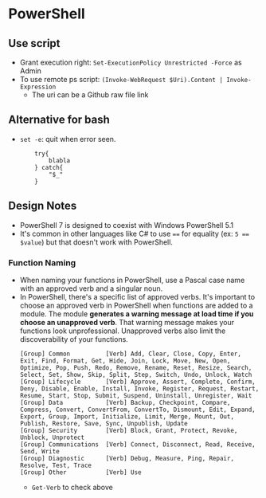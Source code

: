 # PowerShell

## Use script
- Grant execution right: `Set-ExecutionPolicy Unrestricted -Force` as Admin
- To use remote ps script: `(Invoke-WebRequest $Uri).Content | Invoke-Expression`
  - The uri can be a Github raw file link

## Alternative for bash
- `set -e`: quit when error seen. 
    ```
        try{
            blabla
        } catch{
            "$_"
        }  
    ```
## Design Notes
- PowerShell 7 is designed to coexist with Windows PowerShell 5.1
- It's common in other languages like C# to use `==` for equality (ex: `5 == $value`) but that doesn't work with PowerShell.

### Function Naming
- When naming your functions in PowerShell, use a Pascal case name with an approved verb and a singular noun.
- In PowerShell, there's a specific list of approved verbs. It's important to choose an approved verb in PowerShell when functions are added to a module. The module **generates a warning message at load time if you choose an unapproved verb**. That warning message makes your functions look unprofessional. Unapproved verbs also limit the discoverability of your functions.
    ```
    [Group] Common          [Verb] Add, Clear, Close, Copy, Enter, Exit, Find, Format, Get, Hide, Join, Lock, Move, New, Open, Optimize, Pop, Push, Redo, Remove, Rename, Reset, Resize, Search, Select, Set, Show, Skip, Split, Step, Switch, Undo, Unlock, Watch
    [Group] Lifecycle       [Verb] Approve, Assert, Complete, Confirm, Deny, Disable, Enable, Install, Invoke, Register, Request, Restart, Resume, Start, Stop, Submit, Suspend, Uninstall, Unregister, Wait
    [Group] Data            [Verb] Backup, Checkpoint, Compare, Compress, Convert, ConvertFrom, ConvertTo, Dismount, Edit, Expand, Export, Group, Import, Initialize, Limit, Merge, Mount, Out, Publish, Restore, Save, Sync, Unpublish, Update
    [Group] Security        [Verb] Block, Grant, Protect, Revoke, Unblock, Unprotect
    [Group] Communications  [Verb] Connect, Disconnect, Read, Receive, Send, Write
    [Group] Diagnostic      [Verb] Debug, Measure, Ping, Repair, Resolve, Test, Trace
    [Group] Other           [Verb] Use
    ```
    - `Get-Verb` to check above
